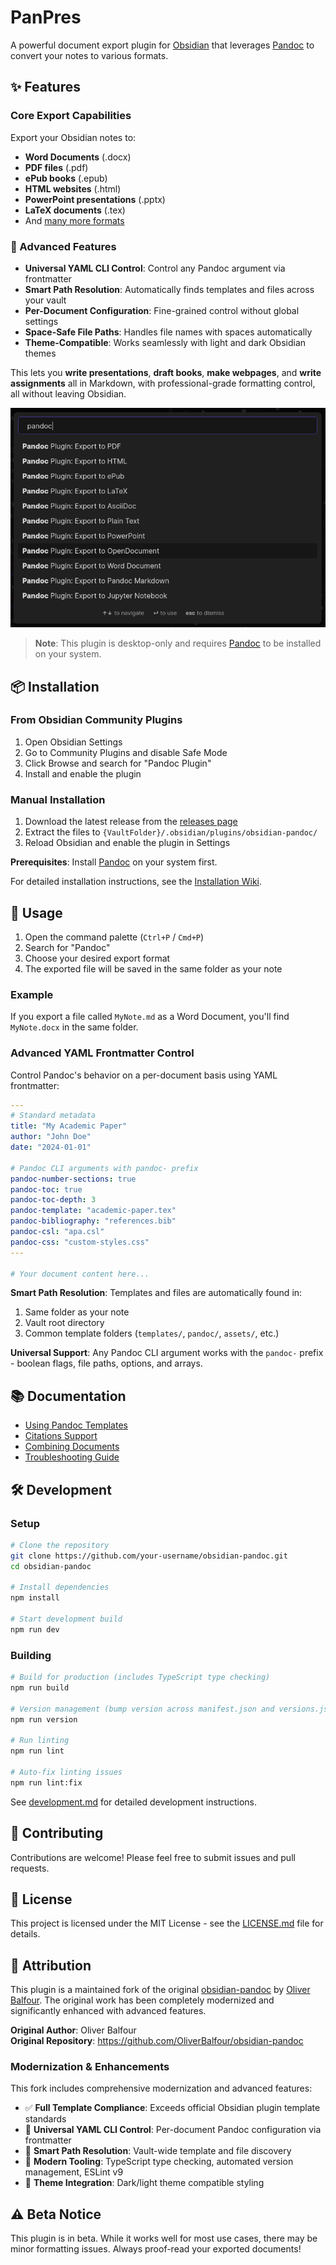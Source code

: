 # PanPres

A powerful document export plugin for [Obsidian](https://obsidian.md) that leverages [Pandoc](https://pandoc.org/) to convert your notes to various formats.

## ✨ Features

### **Core Export Capabilities**
Export your Obsidian notes to:
- **Word Documents** (.docx)
- **PDF files** (.pdf)
- **ePub books** (.epub)
- **HTML websites** (.html)
- **PowerPoint presentations** (.pptx)
- **LaTeX documents** (.tex)
- And [many more formats](https://pandoc.org/)

### **🚀 Advanced Features**
- **Universal YAML CLI Control**: Control any Pandoc argument via frontmatter
- **Smart Path Resolution**: Automatically finds templates and files across your vault
- **Per-Document Configuration**: Fine-grained control without global settings
- **Space-Safe File Paths**: Handles file names with spaces automatically
- **Theme-Compatible**: Works seamlessly with light and dark Obsidian themes

This lets you **write presentations**, **draft books**, **make webpages**, and **write assignments** all in Markdown, with professional-grade formatting control, all without leaving Obsidian.

![Command Palette Screenshot](./command-palette.png)

> **Note**: This plugin is desktop-only and requires [Pandoc](https://pandoc.org/) to be installed on your system.

## 📦 Installation

### From Obsidian Community Plugins
1. Open Obsidian Settings
2. Go to Community Plugins and disable Safe Mode
3. Click Browse and search for "Pandoc Plugin"
4. Install and enable the plugin

### Manual Installation
1. Download the latest release from the [releases page](../../releases)
2. Extract the files to `{VaultFolder}/.obsidian/plugins/obsidian-pandoc/`
3. Reload Obsidian and enable the plugin in Settings

**Prerequisites**: Install [Pandoc](https://pandoc.org/installing.html) on your system first.

For detailed installation instructions, see the [Installation Wiki](https://github.com/OliverBalfour/obsidian-pandoc/wiki/Installation).

## 🚀 Usage

1. Open the command palette (`Ctrl+P` / `Cmd+P`)
2. Search for "Pandoc"
3. Choose your desired export format
4. The exported file will be saved in the same folder as your note

### Example
If you export a file called `MyNote.md` as a Word Document, you'll find `MyNote.docx` in the same folder.

### Advanced YAML Frontmatter Control

Control Pandoc's behavior on a per-document basis using YAML frontmatter:

```yaml
---
# Standard metadata
title: "My Academic Paper"
author: "John Doe"
date: "2024-01-01"

# Pandoc CLI arguments with pandoc- prefix
pandoc-number-sections: true
pandoc-toc: true
pandoc-toc-depth: 3
pandoc-template: "academic-paper.tex"
pandoc-bibliography: "references.bib"
pandoc-csl: "apa.csl"
pandoc-css: "custom-styles.css"
---

# Your document content here...
```

**Smart Path Resolution**: Templates and files are automatically found in:
1. Same folder as your note
2. Vault root directory  
3. Common template folders (`templates/`, `pandoc/`, `assets/`, etc.)

**Universal Support**: Any Pandoc CLI argument works with the `pandoc-` prefix - boolean flags, file paths, options, and arrays.

## 📚 Documentation

- [Using Pandoc Templates](https://github.com/OliverBalfour/obsidian-pandoc/wiki/Pandoc-Templates)
- [Citations Support](https://github.com/OliverBalfour/obsidian-pandoc/wiki/Citations-(work-in-progress))
- [Combining Documents](https://github.com/OliverBalfour/obsidian-pandoc/wiki/Combining-Documents)
- [Troubleshooting Guide](https://github.com/OliverBalfour/obsidian-pandoc/wiki/Troubleshooting)

## 🛠 Development

### Setup
```bash
# Clone the repository
git clone https://github.com/your-username/obsidian-pandoc.git
cd obsidian-pandoc

# Install dependencies
npm install

# Start development build
npm run dev
```

### Building
```bash
# Build for production (includes TypeScript type checking)
npm run build

# Version management (bump version across manifest.json and versions.json)
npm run version

# Run linting
npm run lint

# Auto-fix linting issues
npm run lint:fix
```

See [development.md](./development.md) for detailed development instructions.

## 🤝 Contributing

Contributions are welcome! Please feel free to submit issues and pull requests.

## 📄 License

This project is licensed under the MIT License - see the [LICENSE.md](LICENSE.md) file for details.

## 🙏 Attribution

This plugin is a maintained fork of the original [obsidian-pandoc](https://github.com/OliverBalfour/obsidian-pandoc) by [Oliver Balfour](https://github.com/OliverBalfour). The original work has been completely modernized and significantly enhanced with advanced features.

**Original Author**: Oliver Balfour  
**Original Repository**: https://github.com/OliverBalfour/obsidian-pandoc

### Modernization & Enhancements
This fork includes comprehensive modernization and advanced features:
- ✅ **Full Template Compliance**: Exceeds official Obsidian plugin template standards
- 🚀 **Universal YAML CLI Control**: Per-document Pandoc configuration via frontmatter  
- 🚀 **Smart Path Resolution**: Vault-wide template and file discovery
- 🔧 **Modern Tooling**: TypeScript type checking, automated version management, ESLint v9
- 🎨 **Theme Integration**: Dark/light theme compatible styling

## ⚠️ Beta Notice

This plugin is in beta. While it works well for most use cases, there may be minor formatting issues. Always proof-read your exported documents!
